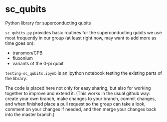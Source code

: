 # sc_qubits
Python library for superconducting qubits

`sc_qubits.py` provides basic routines for the superconducting qubits we use most frequently in our group (at least right now, may want to add more as time goes on):
- transmon/CPB
- fluxonium
- variants of the 0-pi qubit

`testing-sc_qubits.ipynb` is an ipython notebook testing the existing parts of the library.

The code is placed here not only for easy sharing, but also for working together to improve and extend it. (This works in the usual github way: create your own branch, make changes to your branch, commit changes, and when finished place a pull request so the group can take a look, comment on your changes if needed, and then merge your changes back into the master branch.)
